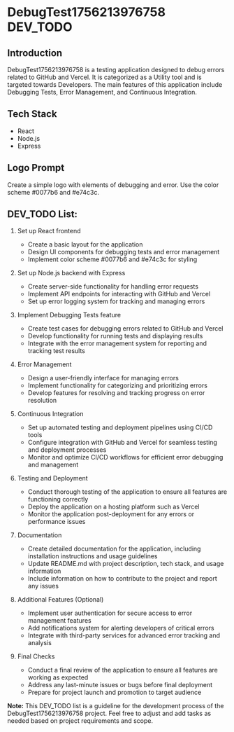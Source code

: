 # DebugTest1756213976758 DEV_TODO

## Introduction
DebugTest1756213976758 is a testing application designed to debug errors related to GitHub and Vercel. It is categorized as a Utility tool and is targeted towards Developers. The main features of this application include Debugging Tests, Error Management, and Continuous Integration. 

## Tech Stack
- React
- Node.js
- Express

## Logo Prompt
Create a simple logo with elements of debugging and error. Use the color scheme #0077b6 and #e74c3c.

## DEV_TODO List:
1. Set up React frontend
   - Create a basic layout for the application
   - Design UI components for debugging tests and error management
   - Implement color scheme #0077b6 and #e74c3c for styling

2. Set up Node.js backend with Express
   - Create server-side functionality for handling error requests
   - Implement API endpoints for interacting with GitHub and Vercel
   - Set up error logging system for tracking and managing errors

3. Implement Debugging Tests feature
   - Create test cases for debugging errors related to GitHub and Vercel
   - Develop functionality for running tests and displaying results
   - Integrate with the error management system for reporting and tracking test results

4. Error Management
   - Design a user-friendly interface for managing errors
   - Implement functionality for categorizing and prioritizing errors
   - Develop features for resolving and tracking progress on error resolution

5. Continuous Integration
   - Set up automated testing and deployment pipelines using CI/CD tools
   - Configure integration with GitHub and Vercel for seamless testing and deployment processes
   - Monitor and optimize CI/CD workflows for efficient error debugging and management

6. Testing and Deployment
   - Conduct thorough testing of the application to ensure all features are functioning correctly
   - Deploy the application on a hosting platform such as Vercel
   - Monitor the application post-deployment for any errors or performance issues

7. Documentation
   - Create detailed documentation for the application, including installation instructions and usage guidelines
   - Update README.md with project description, tech stack, and usage information
   - Include information on how to contribute to the project and report any issues

8. Additional Features (Optional)
   - Implement user authentication for secure access to error management features
   - Add notifications system for alerting developers of critical errors
   - Integrate with third-party services for advanced error tracking and analysis

9. Final Checks
   - Conduct a final review of the application to ensure all features are working as expected
   - Address any last-minute issues or bugs before final deployment
   - Prepare for project launch and promotion to target audience

**Note:** 
This DEV_TODO list is a guideline for the development process of the DebugTest1756213976758 project. Feel free to adjust and add tasks as needed based on project requirements and scope.